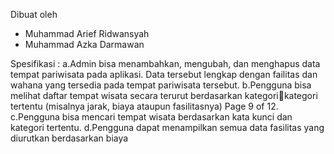 Dibuat oleh
- Muhammad Arief Ridwansyah
- Muhammad Azka Darmawan

Spesifikasi :
a.Admin bisa menambahkan, mengubah, dan menghapus data tempat pariwisata pada 
  aplikasi. Data tersebut lengkap dengan failitas dan wahana yang tersedia pada tempat 
  pariwisata tersebut.
b.Pengguna bisa melihat daftar tempat wisata secara terurut berdasarkan kategorikategori tertentu (misalnya jarak, biaya ataupun fasilitasnya)
  Page 9 of 12.
c.Pengguna bisa mencari tempat wisata berdasarkan kata kunci dan kategori tertentu.
d.Pengguna dapat menampilkan semua data fasilitas yang diurutkan berdasarkan biaya
